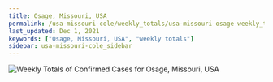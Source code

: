 ```yaml
---
title: Osage, Missouri, USA
permalink: /usa-missouri-cole/weekly_totals/usa-missouri-osage-weekly_totals.html
last_updated: Dec 1, 2021
keywords: ["Osage, Missouri, USA", "weekly totals"]
sidebar: usa-missouri-cole_sidebar
---
```


![Weekly Totals of Confirmed Cases for Osage, Missouri, USA](/covid_tracker/images/graphs/usa-missouri-osage-weekly_totals_graph.png)
